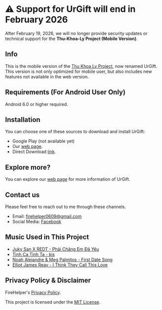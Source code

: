 # ⚠️ Support for UrGift will end in February 2026

After February 19, 2026, we will no longer provide security updates or technical support for the **Thu-Khoa-Ly Project (Mobile Version)**.

## Info
This is the mobile version of the [Thu Khoa Ly Project](https://github.com/DatIT-026/thu-khoa-ly), now renamed UrGift. This version is not only optimized for mobile user, but also includes new features not available in the web version.

## Requirements (For Android User Only)
Android 6.0 or higher required.

## Installation
You can choose one of these sources to download and install UrGift:

- Google Play (not available yet)
- Our [web page](https://datit-026.github.io/DatIT/Blog/2025/urgift-app/urgift).
- Direct Download [link](https://github.com/DatIT-026/thu-khoa-ly-mobile-version/releases/tag/UrGift).


## Explore more?
You can explore our [web page](https://datit-026.github.io/DatIT/Blog/2025/urgift-app/urgift) for more information of UrGift.

## Contact us
Please feel free to reach out to me through these channels.

- Email: firehelper0609@gmail.com
- Social Media: [Facebook](https://www.facebook.com/hanguyentiendat2006)

## Music Used in This Project
- [Juky San X REDT - Phải Chăng Em Đã Yêu](https://www.youtube.com/watch?v=O81_4VAson4)
- [Tình Ca Tình Ta - kis](https://www.youtube.com/watch?v=R0jbjEX0dBY)
- [Noah Alejandre & Meg Palmitos - First Date Song](https://www.youtube.com/watch?v=oAW0ZmBMSoA)
- [Elliot James Reay - I Think They Call This Love](https://www.youtube.com/watch?v=e1mOmdykmwI)

## Privacy Policy & Disclaimer
FireHelper's [Privacy Policy](https://datit-026.github.io/DatIT/support/privacy).

This project is licensed under the [MIT License](LICENSE).
